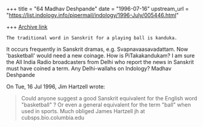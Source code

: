 +++
title = "64 Madhav Deshpande"
date = "1996-07-16"
upstream_url = "https://list.indology.info/pipermail/indology/1996-July/005446.html"

+++
[Archive link](https://list.indology.info/pipermail/indology/1996-July/005446.html)

	The traditional word in Sanskrit for a playing ball is kanduka.  
It occurs frequently in Sanskrit dramas, e.g. Svapnavaasavadattam.  Now 
'basketball' would need a new coinage.  How is PiTakakandukam? I am sure 
the All India Radio broadcasters from Delhi who report the news in 
Sanskrit must have coined a term.  Any Delhi-wallahs on Indology?
	Madhav Deshpande 

On Tue, 16 Jul 1996, Jim Hartzell wrote:

> Could anyone suggest a good Sanskrit equivalent for the English word
> "basketball" ?  Or even a general equivalent for the term "ball" when
> used in sports.
> Much obliged
> James Hartzell
> jh at cubsps.bio.columbia.edu
> 
> 




